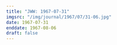 ```yaml
---
title: "JWW: 1967-07-31"
imgsrc: "/img/journal/1967/07/31-06.jpg"
date: 1967-07-31
enddate: 1967-08-06
draft: false
---
```


<!-- fix pre-formatted input -->
